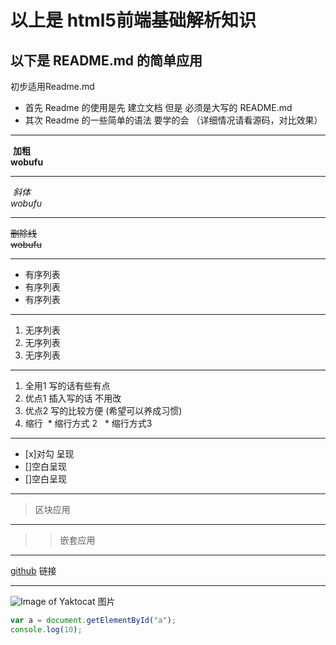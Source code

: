 # 以上是 html5前端基础解析知识
## 以下是 README.md 的简单应用
初步适用Readme.md 
* 首先 Readme 的使用是先 建立文档 但是 必须是大写的 README.md 
* 其次 Readme 的一些简单的语法 要学的会 （详细情况请看源码，对比效果）
**********************
   **加粗**  
   **wobufu**  
******************** 
  _斜体_  
  _wobufu_  
*******************
~~删除线~~  
~~wobufu~~  
********************
* 有序列表
* 有序列表
* 有序列表
*********************** 
1. 无序列表
1. 无序列表
1. 无序列表
****************************

1. 全用1 写的话有些有点
1. 优点1 插入写的话 不用改 
1. 优点2 写的比较方便 (希望可以养成习惯)
  1. 缩行
  * 缩行方式 2
   * 缩行方式3
********************************
* [x]对勾 呈现
* []空白呈现
* []空白呈现
*******************************
> 区块应用
*******************************
>> 嵌套应用
***************************
[github](http://github.com) 链接
**************************  
![Image of Yaktocat](https://octodex.github.com/images/yaktocat.png) 图片

```js
var a = document.getElementById("a");
console.log(10);
```
